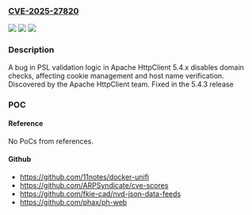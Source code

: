 ### [CVE-2025-27820](https://cve.mitre.org/cgi-bin/cvename.cgi?name=CVE-2025-27820)
![](https://img.shields.io/static/v1?label=Product&message=Apache%20HttpComponents&color=blue)
![](https://img.shields.io/static/v1?label=Version&message=5.4.0%20&color=brightgreen)
![](https://img.shields.io/static/v1?label=Vulnerability&message=PSL%20Validation%20Bypass%20in%20Apache%20HttpClient%205.4.x&color=brightgreen)

### Description

A bug in PSL validation logic in Apache HttpClient 5.4.x disables domain checks, affecting cookie management and host name verification. Discovered by the Apache HttpClient team. Fixed in the 5.4.3 release

### POC

#### Reference
No PoCs from references.

#### Github
- https://github.com/11notes/docker-unifi
- https://github.com/ARPSyndicate/cve-scores
- https://github.com/fkie-cad/nvd-json-data-feeds
- https://github.com/phax/ph-web

